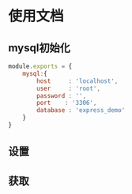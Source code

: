 # 使用文档

## mysql初始化

````js
module.exports = {
    mysql:{
        host     : 'localhost',
        user     : 'root',
        password : '',
        port    : '3306',
        database : 'express_demo'
    }
}
````

## 设置



## 获取